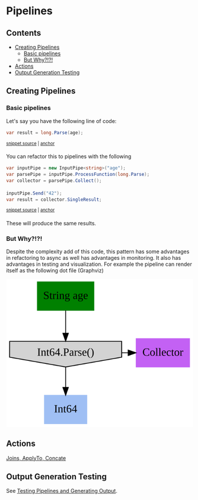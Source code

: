 # Pipelines

<!-- toc -->
## Contents

  * [Creating Pipelines](#creating-pipelines)
    * [Basic pipelines](#basic-pipelines)
    * [But Why?!?!](#but-why)
  * [Actions](#actions)
  * [Output Generation Testing](#output-generation-testing)<!-- endToc -->

## Creating Pipelines

### Basic pipelines

Let's say you have the following line of code:

<!-- snippet: basic_code_line -->
<a id='snippet-basic_code_line'></a>
```cs
var result = long.Parse(age);
```
<sup><a href='/Refactoring.Pipelines.Test/PipelineTests.cs#L22-L24' title='File snippet `basic_code_line` was extracted from'>snippet source</a> | <a href='#snippet-basic_code_line' title='Navigate to start of snippet `basic_code_line`'>anchor</a></sup>
<!-- endSnippet -->

You can refactor this to pipelines with the following

<!-- snippet: basic_pipeline -->
<a id='snippet-basic_pipeline'></a>
```cs
var inputPipe = new InputPipe<string>("age");
var parsePipe = inputPipe.ProcessFunction(long.Parse);
var collector = parsePipe.Collect();

inputPipe.Send("42");
var result = collector.SingleResult;
```
<sup><a href='/Refactoring.Pipelines.Test/PipelineTests.cs#L29-L36' title='File snippet `basic_pipeline` was extracted from'>snippet source</a> | <a href='#snippet-basic_pipeline' title='Navigate to start of snippet `basic_pipeline`'>anchor</a></sup>
<!-- endSnippet -->

These will produce the same results.

### But Why?!?!

Despite the complexity add of this code, this pattern has some advantages in refactoring to async 
as well has advantages in monitoring. It also has advantages in testing and visualization.
For example the pipeline can render itself as the following dot file (Graphviz)

![GraphViz of Pipeline](/Refactoring.Pipelines.Test/_approvals/PipelineTests.BasicPipelineTest.approved.svg)

## Actions

[Joins, ApplyTo, Concate](/docs/PipelineActions.md)

## Output Generation Testing

See [Testing Pipelines and Generating Output](/docs/TestingPipelines.md).
